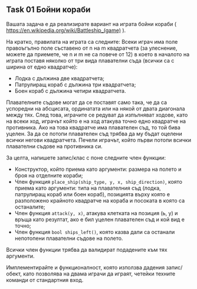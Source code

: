 ## Task 01 Бойни кораби

Вашата задача е да реализирате вариант на играта бойни кораби ( https://en.wikipedia.org/wiki/Battleship_(game) ). 

На кратко, правилата на играта са следните: Всеки играч има поле правоъгълно поле съставено от n на m квадратчета (за улеснение, можете да приемете, че n и m не са повече от 12) в което в началото на играта поставя няколко от три вида плавателни съда (всички са с ширина от едно квадратче):
- Лодка с дължина две квадратчета;
- Патрулиращ кораб с дължина три квадратчета;
- Боен кораб с дължина четири квадратчета.

Плавателните съдове могат да се поставят само така, че да са успоредни на абсцисата, ординатата или на някой от двата диагонала между тях.
След това, играчите се редуват да изпълняват ходове, като на всеки ход, играчът който е на ход атакува точно едно квадратче на противника. Ако на това квадратче има плавателен съд, то той бива уцелен. За да се потопи плавателен съд трябва да му бъдат оцелени всички негови квадратчета. Печели играчът, който първи потопи всички плавателни съдове на противника си.

За целта, напишете запис/клас с поне следните член функции:
- Конструктор, който приема като аргументи: размера на полето и броя на отделните кораби;
- Член функция `place_ship(ship_type, y, x, ship_direction)`, която приема като аргументи: типа на плавателния съд (лодка, патрулиращ кораб или боен кораб), позицията върху която е разположено крайното квадратче на кораба и посоката в която са останалите;
- Член функция `attack(y, x)`, атакува клетката на позиция (ь, у) и връща като резултат, ако е бил уцелен плавателен съд и кой вид е точно;
- Член функция `bool ships_left()`, която казва дали са останали непотопени плавателни съдове на полето.

Всички член функции трябва да валидират подадените към тях аргументи.

Имплементирайте и функционалност, която използва дадения запис/обект, като позволява на двама играчи да играят, четейки техните команди от стандартния вход.
